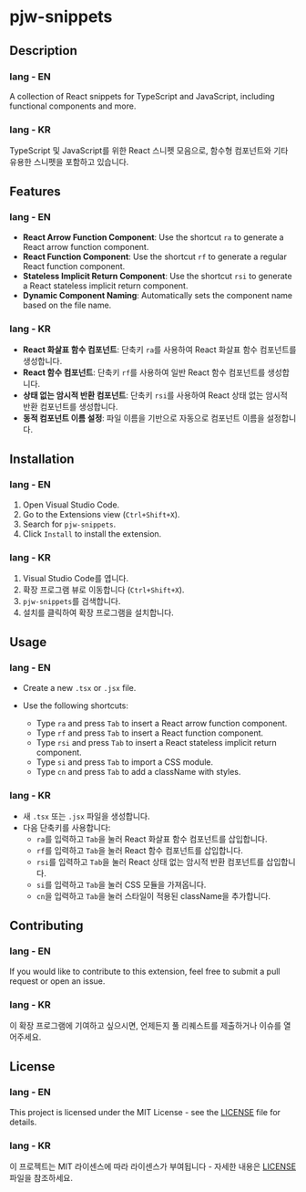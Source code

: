 # pjw-snippets

## Description

### lang - EN

A collection of React snippets for TypeScript and JavaScript, including functional components and more.

### lang - KR

TypeScript 및 JavaScript를 위한 React 스니펫 모음으로, 함수형 컴포넌트와 기타 유용한 스니펫을 포함하고 있습니다.

## Features

### lang - EN

- **React Arrow Function Component**: Use the shortcut `ra` to generate a React arrow function component.
- **React Function Component**: Use the shortcut `rf` to generate a regular React function component.
- **Stateless Implicit Return Component**: Use the shortcut `rsi` to generate a React stateless implicit return component.
- **Dynamic Component Naming**: Automatically sets the component name based on the file name.

### lang - KR

- **React 화살표 함수 컴포넌트**: 단축키 `ra`를 사용하여 React 화살표 함수 컴포넌트를 생성합니다.
- **React 함수 컴포넌트**: 단축키 `rf`를 사용하여 일반 React 함수 컴포넌트를 생성합니다.
- **상태 없는 암시적 반환 컴포넌트**: 단축키 `rsi`를 사용하여 React 상태 없는 암시적 반환 컴포넌트를 생성합니다.
- **동적 컴포넌트 이름 설정**: 파일 이름을 기반으로 자동으로 컴포넌트 이름을 설정합니다.

## Installation

### lang - EN

1. Open Visual Studio Code.
2. Go to the Extensions view (`Ctrl+Shift+X`).
3. Search for `pjw-snippets`.
4. Click `Install` to install the extension.

### lang - KR

1. Visual Studio Code를 엽니다.
2. 확장 프로그램 뷰로 이동합니다 (`Ctrl+Shift+X`).
3. `pjw-snippets`를 검색합니다.
4. 설치를 클릭하여 확장 프로그램을 설치합니다.

## Usage

### lang - EN

- Create a new `.tsx` or `.jsx` file.
- Use the following shortcuts:

  - Type `ra` and press `Tab` to insert a React arrow function component.
  - Type `rf` and press `Tab` to insert a React function component.
  - Type `rsi` and press `Tab` to insert a React stateless implicit return component.
  - Type `si` and press `Tab` to import a CSS module.
  - Type `cn` and press `Tab` to add a className with styles.

### lang - KR

- 새 `.tsx` 또는 `.jsx` 파일을 생성합니다.
- 다음 단축키를 사용합니다:
  - `ra`를 입력하고 `Tab`을 눌러 React 화살표 함수 컴포넌트를 삽입합니다.
  - `rf`를 입력하고 `Tab`을 눌러 React 함수 컴포넌트를 삽입합니다.
  - `rsi`를 입력하고 `Tab`을 눌러 React 상태 없는 암시적 반환 컴포넌트를 삽입합니다.
  - `si`를 입력하고 `Tab`을 눌러 CSS 모듈을 가져옵니다.
  - `cn`을 입력하고 `Tab`을 눌러 스타일이 적용된 className을 추가합니다.

## Contributing

### lang - EN

If you would like to contribute to this extension, feel free to submit a pull request or open an issue.

### lang - KR

이 확장 프로그램에 기여하고 싶으시면, 언제든지 풀 리퀘스트를 제출하거나 이슈를 열어주세요.

## License

### lang - EN

This project is licensed under the MIT License - see the [LICENSE](LICENSE) file for details.

### lang - KR

이 프로젝트는 MIT 라이센스에 따라 라이센스가 부여됩니다 - 자세한 내용은 [LICENSE](LICENSE) 파일을 참조하세요.
